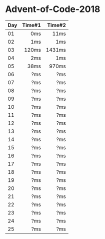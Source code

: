 # Advent-of-Code-2018

| Day | Time#1 | Time#2 |
|-----|-------:|-------:|
| 01  | 0ms | 11ms |
| 02  | 1ms | 1ms |
| 03  | 120ms | 1431ms |
| 04  | 2ms | 1ms |
| 05  | 38ms | 970ms |
| 06  | ?ms | ?ms |
| 07  | ?ms | ?ms |
| 08  | ?ms | ?ms |
| 09  | ?ms | ?ms |
| 10  | ?ms | ?ms |
| 11  | ?ms | ?ms |
| 12  | ?ms | ?ms |
| 13  | ?ms | ?ms |
| 14  | ?ms | ?ms |
| 15  | ?ms | ?ms |
| 16  | ?ms | ?ms |
| 17  | ?ms | ?ms |
| 18  | ?ms | ?ms |
| 19  | ?ms | ?ms |
| 20  | ?ms | ?ms |
| 21  | ?ms | ?ms |
| 22  | ?ms | ?ms |
| 23  | ?ms | ?ms |
| 24  | ?ms | ?ms |
| 25  | ?ms | ?ms |
